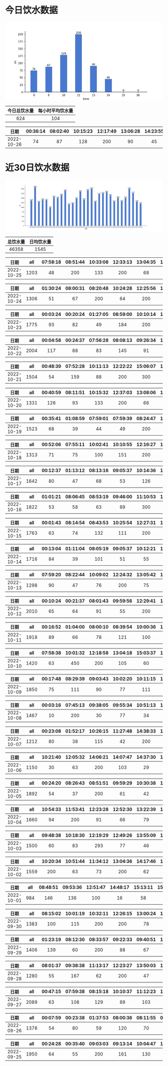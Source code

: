 # 今日饮水数据

<div align=center>
<img src="today.jpg" style="zoom: 100%;" />

| 今日总饮水量 | 每小时平均饮水量 |
| :----: | :----: |
| 624 | 104 |
</div>

| 日期 | 00:36:14 | 08:02:40 | 10:15:23 | 12:17:49 | 13:06:28 | 14:23:55 |
| :----: | :----: | :----: | :----: | :----: | :----: | :----: |
| 2022-10-26 | 74 | 87 | 128 | 200 | 90 | 45 |

# 近30日饮水数据

<div align=center>
<img src="30.jpg"style="zoom: 100%;" />

| 总饮水量 | 日均饮水量 |
| :----: | :----: |
| 46358 | 1545 |
</div>

| 日期 | all | 07:58:18 | 08:51:44 | 10:33:08 | 12:33:13 | 13:04:35 | 15:21:01 | 17:25:43 | 20:38:36 | 22:42:04 | 23:16:50 | 23:51:45 |
| :----: | :----: | :----: | :----: | :----: | :----: | :----: | :----: | :----: | :----: | :----: | :----: | :----: |
| 2022-10-25 | 1203 | 48 | 200 | 133 | 200 | 68 | 50 | 200 | 71 | 80 | 61 | 92 |

| 日期 | all | 01:30:24 | 08:00:31 | 08:20:48 | 10:24:28 | 12:25:56 | 13:02:21 | 14:39:48 | 15:13:54 | 17:15:45 | 17:58:54 | 18:47:03 | 20:29:55 | 21:01:59 | 21:58:35 | 22:49:11 | 22:54:47 |
| :----: | :----: | :----: | :----: | :----: | :----: | :----: | :----: | :----: | :----: | :----: | :----: | :----: | :----: | :----: | :----: | :----: | :----: |
| 2022-10-24 | 1306 | 51 | 67 | 200 | 64 | 200 | 35 | 71 | 58 | 200 | 54 | 35 | 37 | 42 | 47 | 88 | 57 |

| 日期 | all | 00:03:24 | 00:20:24 | 01:27:05 | 08:59:00 | 10:10:14 | 12:55:03 | 13:19:25 | 13:42:09 | 16:06:48 | 17:16:51 | 18:43:42 | 19:39:56 | 20:44:18 | 21:39:09 | 22:10:57 | 22:43:23 | 23:14:11 | 23:55:17 |
| :----: | :----: | :----: | :----: | :----: | :----: | :----: | :----: | :----: | :----: | :----: | :----: | :----: | :----: | :----: | :----: | :----: | :----: | :----: | :----: |
| 2022-10-23 | 1775 | 93 | 82 | 49 | 184 | 200 | 200 | 38 | 43 | 48 | 200 | 71 | 117 | 55 | 100 | 70 | 134 | 44 | 47 |

| 日期 | all | 00:04:58 | 00:24:37 | 07:56:28 | 08:08:13 | 09:26:34 | 11:16:55 | 12:30:58 | 12:43:43 | 12:46:10 | 15:04:18 | 15:14:09 | 17:26:00 | 19:18:29 | 20:40:35 |
| :----: | :----: | :----: | :----: | :----: | :----: | :----: | :----: | :----: | :----: | :----: | :----: | :----: | :----: | :----: | :----: |
| 2022-10-22 | 2004 | 117 | 88 | 83 | 145 | 91 | 70 | 200 | 77 | 112 | 88 | 133 | 200 | 400 | 200 |

| 日期 | all | 00:48:39 | 07:52:28 | 10:11:13 | 12:22:22 | 15:06:07 | 15:58:18 | 17:12:12 | 19:01:38 | 20:40:25 | 21:40:52 |
| :----: | :----: | :----: | :----: | :----: | :----: | :----: | :----: | :----: | :----: | :----: | :----: |
| 2022-10-21 | 1504 | 54 | 159 | 88 | 200 | 300 | 64 | 98 | 71 | 400 | 70 |

| 日期 | all | 00:40:59 | 08:11:51 | 10:15:32 | 12:37:03 | 13:08:06 | 14:05:01 | 15:06:35 | 17:21:32 | 17:32:55 | 20:52:00 | 21:48:08 | 21:48:39 | 22:07:25 | 22:28:59 |
| :----: | :----: | :----: | :----: | :----: | :----: | :----: | :----: | :----: | :----: | :----: | :----: | :----: | :----: | :----: | :----: |
| 2022-10-20 | 1331 | 126 | 93 | 133 | 200 | 66 | 46 | 58 | 200 | 57 | 35 | 53 | 63 | 100 | 101 |

| 日期 | all | 00:35:41 | 01:08:59 | 07:59:01 | 07:59:39 | 08:24:47 | 10:00:04 | 12:30:20 | 12:59:50 | 14:52:53 | 16:04:00 | 17:30:30 | 19:40:24 | 21:43:42 | 22:24:43 | 23:05:44 |
| :----: | :----: | :----: | :----: | :----: | :----: | :----: | :----: | :----: | :----: | :----: | :----: | :----: | :----: | :----: | :----: | :----: |
| 2022-10-19 | 1523 | 68 | 39 | 44 | 49 | 200 | 154 | 200 | 96 | 101 | 78 | 200 | 58 | 48 | 77 | 111 |

| 日期 | all | 00:52:06 | 07:55:11 | 10:02:41 | 10:10:55 | 12:16:27 | 13:06:36 | 17:20:42 | 20:55:10 | 23:23:01 |
| :----: | :----: | :----: | :----: | :----: | :----: | :----: | :----: | :----: | :----: | :----: |
| 2022-10-18 | 1313 | 71 | 75 | 100 | 151 | 200 | 156 | 200 | 60 | 300 |

| 日期 | all | 00:12:37 | 01:13:12 | 08:13:16 | 09:05:37 | 10:14:36 | 12:22:12 | 13:08:41 | 15:06:17 | 15:53:55 | 17:19:11 | 19:00:10 | 19:37:58 | 20:43:51 | 21:51:47 | 22:22:13 | 23:04:17 | 23:52:57 |
| :----: | :----: | :----: | :----: | :----: | :----: | :----: | :----: | :----: | :----: | :----: | :----: | :----: | :----: | :----: | :----: | :----: | :----: | :----: |
| 2022-10-17 | 1642 | 80 | 47 | 68 | 53 | 126 | 200 | 131 | 157 | 124 | 200 | 138 | 74 | 25 | 73 | 60 | 41 | 45 |

| 日期 | all | 01:01:21 | 08:06:45 | 08:53:19 | 09:46:00 | 11:10:53 | 11:35:20 | 12:34:09 | 12:52:20 | 13:40:37 | 15:14:38 | 17:24:11 | 20:16:43 | 21:06:44 | 21:30:19 | 22:06:02 | 22:39:50 |
| :----: | :----: | :----: | :----: | :----: | :----: | :----: | :----: | :----: | :----: | :----: | :----: | :----: | :----: | :----: | :----: | :----: | :----: |
| 2022-10-16 | 1822 | 53 | 58 | 63 | 89 | 300 | 71 | 200 | 115 | 82 | 134 | 200 | 140 | 62 | 108 | 87 | 60 |

| 日期 | all | 00:01:43 | 08:14:54 | 08:43:53 | 10:25:54 | 12:27:31 | 13:03:21 | 14:49:34 | 15:13:04 | 16:21:27 | 16:47:55 | 17:18:22 | 18:59:48 | 19:37:24 | 20:29:29 | 21:51:59 | 22:09:21 | 22:27:51 | 23:34:46 |
| :----: | :----: | :----: | :----: | :----: | :----: | :----: | :----: | :----: | :----: | :----: | :----: | :----: | :----: | :----: | :----: | :----: | :----: | :----: | :----: |
| 2022-10-15 | 1763 | 63 | 74 | 132 | 111 | 200 | 116 | 121 | 71 | 152 | 67 | 200 | 65 | 130 | 69 | 43 | 33 | 45 | 71 |

| 日期 | all | 00:13:04 | 01:11:04 | 08:05:19 | 09:05:37 | 10:12:21 | 12:18:19 | 13:04:09 | 14:10:08 | 15:02:25 | 16:56:40 | 18:34:10 | 19:04:27 | 19:48:55 | 20:29:22 | 20:59:48 | 21:29:24 | 22:30:51 | 22:56:34 | 23:26:33 |
| :----: | :----: | :----: | :----: | :----: | :----: | :----: | :----: | :----: | :----: | :----: | :----: | :----: | :----: | :----: | :----: | :----: | :----: | :----: | :----: | :----: |
| 2022-10-14 | 1716 | 84 | 39 | 101 | 51 | 55 | 200 | 55 | 113 | 114 | 108 | 36 | 55 | 100 | 99 | 155 | 88 | 82 | 65 | 116 |

| 日期 | all | 07:59:20 | 08:22:44 | 10:09:02 | 12:24:32 | 13:05:42 | 14:01:18 | 15:12:56 | 17:27:33 | 20:17:03 | 21:35:27 | 22:36:06 |
| :----: | :----: | :----: | :----: | :----: | :----: | :----: | :----: | :----: | :----: | :----: | :----: | :----: |
| 2022-10-13 | 1298 | 90 | 47 | 76 | 200 | 75 | 180 | 167 | 200 | 111 | 74 | 78 |

| 日期 | all | 00:10:24 | 00:21:37 | 08:01:43 | 09:59:56 | 12:29:41 | 13:32:59 | 15:14:16 | 16:41:27 | 17:19:42 | 17:39:01 | 20:43:40 | 21:51:34 | 23:25:16 | 23:52:50 |
| :----: | :----: | :----: | :----: | :----: | :----: | :----: | :----: | :----: | :----: | :----: | :----: | :----: | :----: | :----: | :----: |
| 2022-10-12 | 2010 | 65 | 64 | 91 | 55 | 200 | 151 | 130 | 55 | 200 | 43 | 75 | 500 | 224 | 157 |

| 日期 | all | 00:16:52 | 01:04:00 | 08:00:10 | 08:39:54 | 10:00:36 | 12:24:49 | 13:04:50 | 14:17:49 | 17:16:57 | 18:26:43 | 19:53:06 | 21:15:29 | 22:34:28 | 23:32:00 |
| :----: | :----: | :----: | :----: | :----: | :----: | :----: | :----: | :----: | :----: | :----: | :----: | :----: | :----: | :----: | :----: |
| 2022-10-11 | 1918 | 89 | 66 | 78 | 121 | 100 | 200 | 134 | 112 | 200 | 149 | 86 | 66 | 500 | 17 |

| 日期 | all | 07:58:38 | 10:01:32 | 12:18:58 | 13:04:18 | 15:03:37 | 17:17:30 | 18:48:16 | 19:50:42 | 21:04:20 | 21:31:44 | 23:02:01 | 23:15:54 |
| :----: | :----: | :----: | :----: | :----: | :----: | :----: | :----: | :----: | :----: | :----: | :----: | :----: | :----: |
| 2022-10-10 | 1420 | 63 | 450 | 200 | 105 | 60 | 200 | 64 | 51 | 76 | 56 | 50 | 45 |

| 日期 | all | 00:17:48 | 08:29:39 | 09:03:43 | 10:02:20 | 10:11:15 | 11:38:28 | 12:16:26 | 13:12:10 | 15:00:16 | 16:51:04 | 17:17:50 | 18:16:22 | 20:44:25 | 21:30:02 | 22:06:36 | 22:37:08 | 23:10:20 | 23:47:13 |
| :----: | :----: | :----: | :----: | :----: | :----: | :----: | :----: | :----: | :----: | :----: | :----: | :----: | :----: | :----: | :----: | :----: | :----: | :----: | :----: |
| 2022-10-09 | 1850 | 75 | 111 | 90 | 77 | 111 | 110 | 200 | 79 | 121 | 126 | 200 | 141 | 52 | 69 | 35 | 82 | 83 | 88 |

| 日期 | all | 00:03:16 | 07:45:13 | 09:38:05 | 09:55:34 | 10:51:13 | 14:46:57 | 17:24:41 | 18:41:27 | 19:41:53 | 21:03:56 | 21:49:10 | 22:08:21 | 22:12:17 | 22:16:39 |
| :----: | :----: | :----: | :----: | :----: | :----: | :----: | :----: | :----: | :----: | :----: | :----: | :----: | :----: | :----: | :----: |
| 2022-10-08 | 1467 | 10 | 200 | 30 | 77 | 34 | 123 | 136 | 500 | 28 | 60 | 46 | 64 | 76 | 83 |

| 日期 | all | 00:23:08 | 01:52:17 | 10:26:15 | 11:27:48 | 14:38:33 | 15:01:42 | 15:32:00 | 16:34:37 | 18:03:05 | 18:33:29 | 18:47:45 | 22:18:42 | 22:57:46 |
| :----: | :----: | :----: | :----: | :----: | :----: | :----: | :----: | :----: | :----: | :----: | :----: | :----: | :----: | :----: |
| 2022-10-07 | 1212 | 80 | 38 | 115 | 42 | 200 | 49 | 96 | 55 | 87 | 56 | 72 | 300 | 22 |

| 日期 | all | 10:21:40 | 12:05:32 | 14:06:21 | 14:07:47 | 14:37:30 | 15:37:29 | 16:08:58 | 16:44:34 | 18:14:31 | 19:06:54 | 19:22:59 | 19:53:20 | 21:28:22 |
| :----: | :----: | :----: | :----: | :----: | :----: | :----: | :----: | :----: | :----: | :----: | :----: | :----: | :----: | :----: |
| 2022-10-06 | 1150 | 30 | 63 | 200 | 103 | 29 | 83 | 34 | 76 | 59 | 200 | 71 | 67 | 135 |

| 日期 | all | 00:24:20 | 08:26:43 | 08:51:51 | 09:59:29 | 10:30:38 | 12:08:56 | 12:38:37 | 14:03:24 | 14:36:20 | 15:07:02 | 15:37:31 | 16:37:26 | 16:40:56 | 17:25:04 | 18:54:55 | 19:24:34 | 19:40:14 | 20:10:37 | 21:30:12 | 22:01:47 | 23:30:15 |
| :----: | :----: | :----: | :----: | :----: | :----: | :----: | :----: | :----: | :----: | :----: | :----: | :----: | :----: | :----: | :----: | :----: | :----: | :----: | :----: | :----: | :----: | :----: |
| 2022-10-05 | 1892 | 54 | 37 | 200 | 61 | 42 | 300 | 126 | 36 | 56 | 58 | 67 | 42 | 98 | 86 | 300 | 73 | 44 | 70 | 25 | 56 | 61 |

| 日期 | all | 10:54:33 | 11:53:41 | 12:23:28 | 12:52:30 | 13:22:39 | 14:28:51 | 14:48:32 | 15:19:04 | 16:40:44 | 20:40:28 | 21:49:11 | 21:59:00 | 22:18:01 | 22:48:31 | 23:48:26 |
| :----: | :----: | :----: | :----: | :----: | :----: | :----: | :----: | :----: | :----: | :----: | :----: | :----: | :----: | :----: | :----: | :----: |
| 2022-10-04 | 1660 | 94 | 200 | 91 | 66 | 79 | 130 | 45 | 98 | 109 | 300 | 29 | 77 | 83 | 162 | 97 |

| 日期 | all | 09:48:38 | 10:18:30 | 12:19:29 | 12:49:26 | 13:55:09 | 14:28:43 | 14:31:23 | 15:14:08 | 16:14:24 | 16:58:51 | 17:27:18 | 17:58:46 | 19:46:06 | 20:51:42 | 21:21:29 | 22:51:36 |
| :----: | :----: | :----: | :----: | :----: | :----: | :----: | :----: | :----: | :----: | :----: | :----: | :----: | :----: | :----: | :----: | :----: | :----: |
| 2022-10-03 | 1500 | 60 | 83 | 293 | 77 | 46 | 49 | 106 | 69 | 96 | 47 | 57 | 100 | 200 | 84 | 80 | 53 |

| 日期 | all | 10:20:34 | 10:51:44 | 11:34:12 | 13:04:36 | 14:17:46 | 14:47:45 | 15:47:43 | 16:22:44 | 17:52:27 | 18:23:21 | 21:33:21 | 21:46:40 | 22:46:27 | 23:12:54 |
| :----: | :----: | :----: | :----: | :----: | :----: | :----: | :----: | :----: | :----: | :----: | :----: | :----: | :----: | :----: | :----: |
| 2022-10-02 | 1559 | 200 | 63 | 73 | 200 | 62 | 134 | 76 | 27 | 87 | 79 | 200 | 97 | 91 | 170 |

| 日期 | all | 08:48:51 | 09:53:36 | 12:51:47 | 14:48:17 | 15:13:11 | 15:54:52 | 16:32:17 | 18:02:29 | 19:57:55 | 20:03:43 | 20:27:31 |
| :----: | :----: | :----: | :----: | :----: | :----: | :----: | :----: | :----: | :----: | :----: | :----: | :----: |
| 2022-10-01 | 984 | 146 | 136 | 100 | 16 | 58 | 46 | 31 | 67 | 200 | 67 | 117 |

| 日期 | all | 08:15:02 | 10:01:19 | 10:32:11 | 12:26:15 | 13:00:24 | 14:58:53 | 16:08:39 | 16:52:52 | 18:27:35 | 21:20:30 | 22:50:21 | 23:59:56 |
| :----: | :----: | :----: | :----: | :----: | :----: | :----: | :----: | :----: | :----: | :----: | :----: | :----: | :----: |
| 2022-09-30 | 1383 | 100 | 115 | 200 | 200 | 78 | 130 | 38 | 58 | 96 | 32 | 300 | 36 |

| 日期 | all | 01:23:19 | 08:12:30 | 08:33:57 | 09:22:33 | 09:40:51 | 12:14:17 | 13:09:20 | 15:01:57 | 15:44:58 | 17:44:36 | 19:14:28 | 20:28:46 | 21:58:59 | 22:31:15 |
| :----: | :----: | :----: | :----: | :----: | :----: | :----: | :----: | :----: | :----: | :----: | :----: | :----: | :----: | :----: | :----: |
| 2022-09-29 | 1406 | 139 | 60 | 200 | 88 | 67 | 200 | 22 | 100 | 55 | 91 | 200 | 38 | 72 | 74 |

| 日期 | all | 08:01:37 | 09:38:38 | 11:13:17 | 12:23:27 | 13:50:03 | 13:54:20 | 17:16:44 | 18:41:45 | 20:41:07 | 21:33:06 | 21:34:19 | 21:57:51 | 23:18:41 | 23:37:08 |
| :----: | :----: | :----: | :----: | :----: | :----: | :----: | :----: | :----: | :----: | :----: | :----: | :----: | :----: | :----: | :----: |
| 2022-09-28 | 1280 | 55 | 167 | 62 | 200 | 47 | 57 | 200 | 67 | 70 | 99 | 11 | 80 | 67 | 98 |

| 日期 | all | 00:47:15 | 07:59:38 | 08:15:18 | 10:10:37 | 11:12:23 | 12:24:19 | 13:01:54 | 15:02:29 | 15:14:06 | 17:20:41 | 19:12:13 | 19:53:09 | 20:28:03 | 20:45:34 | 21:08:15 | 22:08:21 | 23:41:40 |
| :----: | :----: | :----: | :----: | :----: | :----: | :----: | :----: | :----: | :----: | :----: | :----: | :----: | :----: | :----: | :----: | :----: | :----: | :----: |
| 2022-09-27 | 2089 | 63 | 108 | 129 | 89 | 103 | 200 | 88 | 70 | 200 | 200 | 56 | 50 | 58 | 65 | 58 | 500 | 52 |

| 日期 | all | 00:07:59 | 00:23:38 | 01:37:53 | 08:00:36 | 08:11:55 | 09:50:36 | 12:20:22 | 13:00:21 | 14:27:05 | 15:45:59 | 20:53:55 | 20:54:26 | 22:03:47 | 22:23:51 | 22:56:16 |
| :----: | :----: | :----: | :----: | :----: | :----: | :----: | :----: | :----: | :----: | :----: | :----: | :----: | :----: | :----: | :----: | :----: |
| 2022-09-26 | 1378 | 54 | 80 | 59 | 120 | 70 | 72 | 200 | 109 | 78 | 75 | 42 | 200 | 62 | 76 | 81 |

| 日期 | all | 00:24:28 | 00:35:40 | 09:03:03 | 09:13:14 | 10:04:47 | 11:16:56 | 11:45:58 | 11:59:13 | 12:25:05 | 12:36:52 | 12:40:47 | 13:01:22 | 14:06:28 | 14:30:48 | 17:10:59 | 21:56:43 | 22:25:02 | 22:53:04 |
| :----: | :----: | :----: | :----: | :----: | :----: | :----: | :----: | :----: | :----: | :----: | :----: | :----: | :----: | :----: | :----: | :----: | :----: | :----: | :----: |
| 2022-09-25 | 1950 | 64 | 55 | 200 | 161 | 130 | 60 | 60 | 112 | 200 | 72 | 88 | 55 | 108 | 99 | 200 | 90 | 100 | 96 |

